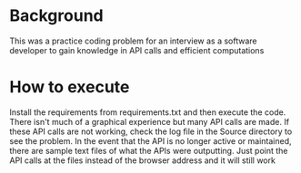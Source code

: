 # Background
This was a practice coding problem for an interview as a software developer to gain knowledge in API calls and efficient computations

# How to execute
Install the requirements from requirements.txt and then execute the code. There isn't much of a graphical experience but many API calls are made.
If these API calls are not working, check the log file in the Source directory to see the problem.
In the event that the API is no longer active or maintained, there are sample text files of what the APIs were outputting.
Just point the API calls at the files instead of the browser address and it will still work
